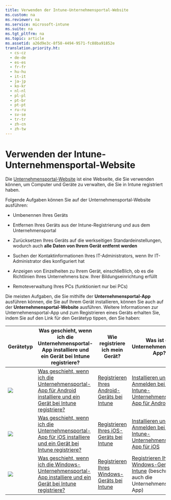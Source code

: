 ```yaml
---
title: Verwenden der Intune-Unternehmensportal-Website
ms.custom: na
ms.reviewer: na
ms.service: microsoft-intune
ms.suite: na
ms.tgt_pltfrm: na
ms.topic: article
ms.assetid: a26d9e3c-8f58-4494-9571-fc88ba91852e
translation.priority.ht: 
  - cs-cz
  - de-de
  - es-es
  - fr-fr
  - hu-hu
  - it-it
  - ja-jp
  - ko-kr
  - nl-nl
  - pl-pl
  - pt-br
  - pt-pt
  - ru-ru
  - sv-se
  - tr-tr
  - zh-cn
  - zh-tw
---
```

# Verwenden der Intune-Unternehmensportal-Website
Die [Unternehmensportal-Website](http://portal.manage.microsoft.com) ist eine Webseite, die Sie verwenden können, um Computer und Geräte zu verwalten, die Sie in Intune registriert haben.

Folgende Aufgaben können Sie auf der Unternehmensportal-Website ausführen:

-   Umbenennen Ihres Geräts

-   Entfernen Ihres Geräts aus der Intune-Registrierung und aus dem Unternehmensportal

-   Zurücksetzen Ihres Geräts auf die werkseitigen Standardeinstellungen, wodurch auch **alle Daten von Ihrem Gerät entfernt werden**

-   Suchen der Kontaktinformationen Ihres IT-Administrators, wenn Ihr IT-Administrator dies konfiguriert hat

-   Anzeigen von Einzelheiten zu Ihrem Gerät, einschließlich, ob es die Richtlinien Ihres Unternehmens bzw. Ihrer Bildungseinrichtung erfüllt

-   Remoteverwaltung Ihres PCs (funktioniert nur bei PCs)

Die meisten Aufgaben, die Sie mithilfe der **Unternehmensportal-App** ausführen können, die Sie auf Ihrem Gerät installieren, können Sie auch auf der **Unternehmensportal-Website** ausführen. Weitere Informationen zur Unternehmensportal-App und zum Registrieren eines Geräts erhalten Sie, indem Sie auf den Link für den Gerätetyp tippen, den Sie haben:

|Gerätetyp|Was geschieht, wenn ich die Unternehmensportal-App installiere und ein Gerät bei Intune registriere?|Wie registriere ich mein Gerät?|Was ist die Unternehmensportal-App?|
|-------------|--------------------------------------------------------------------------------------------------------|-----------------------------------|---------------------------------------|
|![](../Image/Enroll-Android-logo.JPG)|[ Was geschieht, wenn ich die Unternehmensportal-App für Android installiere und ein Gerät bei Intune registriere?](http://technet.microsoft.com/library/mt502762.aspx#BKMK_andr_what_happs_add)|[Registrieren Ihres Android-Geräts bei Intune](http://technet.microsoft.com/library/mt502762.aspx#BKMK_andr_enroll_devc)|[Installieren und Anmelden bei der Intune-Unternehmensportal-App für Android](http://technet.microsoft.com/library/mt502762.aspx#BKMK_andr_install_cp_app)|
|![](../Image/Enroll-Apple-logo.JPG)|[Was geschieht, wenn ich die Unternehmensportal-App für iOS installiere und ein Gerät bei Intune registriere?](http://technet.microsoft.com/library/mt598622.aspx#BKMK_ios_what_happ_enroll)|[Registrieren Ihres iOS-Geräts bei Intune](http://technet.microsoft.com/library/mt598622.aspx#BKMK_ios_enroll_your_device)|[Installieren und Anmelden bei der Intune-Unternehmensportal-App für iOS](http://technet.microsoft.com/library/mt598622.aspx#BKMK_ios_signin_cp)|
|![](../Image/Enroll-windows-logo.JPG)|[Was geschieht, wenn ich die Windows-Unternehmensportal-App installiere und ein Gerät bei Intune registriere?](http://technet.microsoft.com/library/mt427782.aspx#BKMK_what_happns_enroll_all)|[Registrieren Ihres Windows-Geräts bei Intune](http://technet.microsoft.com/library/mt427782.aspx#BKMK_windows_enroll_instrucs)|[Registrieren Ihres Windows-Geräts bei Intune](http://technet.microsoft.com/library/mt427782.aspx#BKMK_windows_enroll_instrucs) (beschreibt auch die Unternehmensportal-App)|
